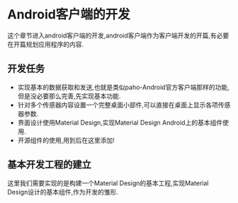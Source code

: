 # Android客户端的开发
  这个章节进入android客户端的开发,android客户端作为客户端开发的开篇,有必要在开篇规划应用程序的内容.

## 开发任务
  * 实现基本的数据获取和发送,也就是类似paho-Android官方客户端那样的功能,但是没必要那么完善,先实现基本功能.
  * 针对多个传感器内容设置一个完整桌面小部件,可以直接在桌面上显示各项传感器参数.
  * 界面设计使用Material Design,实现Material Design Android上的基本组件使用.
  * 开源组件的使用,用到后在这里添加!

## 基本开发工程的建立
  这里我们需要实现的是构建一个Material Design的基本工程,实现Material Design设计的基本组件,作为开发的雏形.<br>
  
